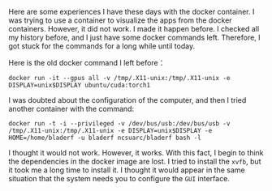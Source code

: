 
Here are some experiences I have these days with the docker container. I was trying to use a container to visualize the apps from the docker containers. 
However, it did not work. I made it happen before. I checked all my history before, and I just have some docker commands left. Therefore, I got stuck for 
the commands for a long while until today. 


Here is the old docker command I left before： 
```
docker run -it --gpus all -v /tmp/.X11-unix:/tmp/.X11-unix -e DISPLAY=unix$DISPLAY ubuntu/cuda:torch1
```
I was doubted about the configuration of the computer, and then I tried another container with the command: 
```
docker run -t -i --privileged -v /dev/bus/usb:/dev/bus/usb -v /tmp/.X11-unix:/tmp/.X11-unix -e DISPLAY=unix$DISPLAY -e HOME=/home/bladerf -u bladerf ncsuarc/bladerf bash -l
```

I thought it would not work. However, it works. With this fact, I begin to think the dependencies in the docker image are lost. I tried to install the `xvfb`, but it took me a long time to install it. I thought it would appear in the same situation that the system needs you to configure the `GUI` interface. 

